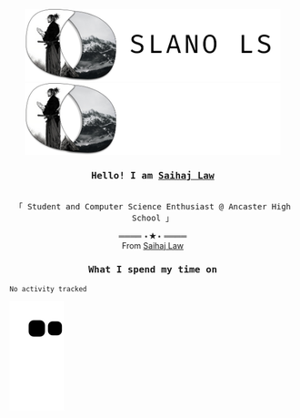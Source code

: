 <p align="center">
<a href="https://amplication.com/#gh-light-mode-only">
<img width="450" src="https://github.com/slano-ls/slano-ls/blob/main/Group%204.png#gh-light-mode-only">
</a>
<a href="https://amplication.com/#gh-dark-mode-only">
<img width="450" src="https://github.com/slano-ls/slano-ls/blob/main/Group%203.png#gh-dark-mode-only">
</a>
</p>


<h3 align="center"><samp>Hello! I am <b><a rel="nofollow noopener noreferrer" target="_blank" href="">Saihaj Law</a></b></samp></h3>
<p align="center"><br>
  <samp>
    「 Student and Computer Science Enthusiast @ Ancaster High School </b> 」<br>
  </samp>
</p>

  <p align="center">
    ════ ⋆★⋆ ════<br>
    From <a href="">Saihaj Law</a>
  
  </p>
  
</samp>

<h3 align="center"><samp>What I spend my time on</samp></h3>
<p align="center">
<!--START_SECTION:waka-->

```text
No activity tracked
```

<!--END_SECTION:waka-->
</p>


![Snake animation](https://github.com/slano-ls/slano-ls/blob/output/github-contribution-grid-snake.svg)

